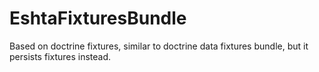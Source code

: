 EshtaFixturesBundle
===================

Based on doctrine fixtures, similar to doctrine data fixtures bundle, but it persists fixtures instead.

